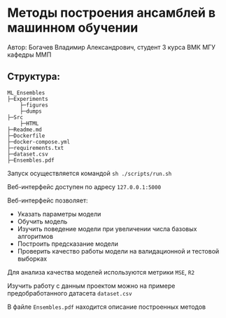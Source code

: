 # Методы построения ансамблей в машинном обучении
Автор: Богачев Владимир Александрович, студент 3 курса ВМК МГУ кафедры ММП

## Структура:
```
ML_Ensembles
├─Experiments
    ├─figures
    ├─dumps
├─Src
    ├─HTML
├─Readme.md
├─Dockerfile
├─docker-compose.yml
├─requirements.txt
├─dataset.csv
├─Ensembles.pdf
```

Запуск осуществляется командой
```sh ./scripts/run.sh```

Веб-интерфейс доступен по адресу ```127.0.0.1:5000```

Веб-интерфейс позволяет:
* Указать параметры модели
* Обучить модель
* Изучить поведение модели при увеличении числа базовых алгоритмов
* Построить предсказание модели
* Проверить качество работы модели на валидационной и тестовой выборках

Для анализа качества моделей используются метрики `MSE`, `R2`

Изучить работу с данным проектом можно на примере предобработанного датасета `dataset.csv`

В файле `Ensembles.pdf` находится описание построенных методов